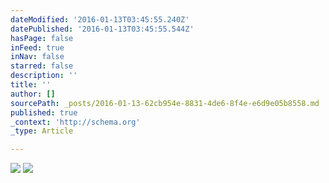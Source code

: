 ```yaml
---
dateModified: '2016-01-13T03:45:55.240Z'
datePublished: '2016-01-13T03:45:55.544Z'
hasPage: false
inFeed: true
inNav: false
starred: false
description: ''
title: ''
author: []
sourcePath: _posts/2016-01-13-62cb954e-8831-4de6-8f4e-e6d9e05b8558.md
published: true
_context: 'http://schema.org'
_type: Article

---
```

![](https://the-grid-user-content.s3-us-west-2.amazonaws.com/bfffc2a0-52f4-471f-be7e-c6e73a9f7f4c.jpg)
![](https://the-grid-user-content.s3-us-west-2.amazonaws.com/0b2a188a-4813-4684-a044-7371fcb86fbf.jpg)
